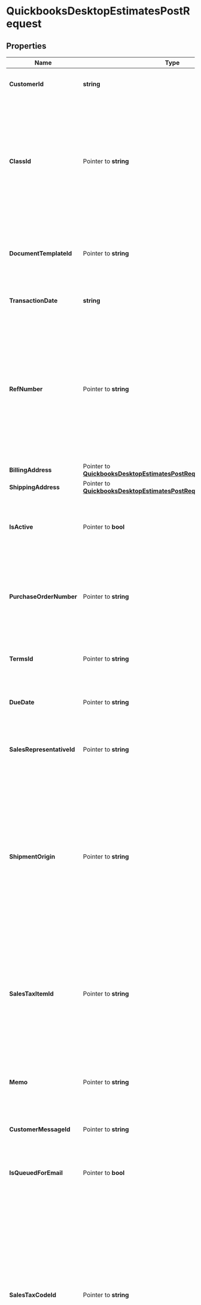 # QuickbooksDesktopEstimatesPostRequest

## Properties

Name | Type | Description | Notes
------------ | ------------- | ------------- | -------------
**CustomerId** | **string** | The customer or customer-job associated with this estimate. | 
**ClassId** | Pointer to **string** | The estimate&#39;s class. Classes can be used to categorize objects into meaningful segments, such as department, location, or type of work. In QuickBooks, class tracking is off by default. A class defined here is automatically used in this estimate&#39;s line items unless overridden at the line item level. | [optional] 
**DocumentTemplateId** | Pointer to **string** | The predefined template in QuickBooks that determines the layout and formatting for this estimate when printed or displayed. | [optional] 
**TransactionDate** | **string** | The date of this estimate, in ISO 8601 format (YYYY-MM-DD). | 
**RefNumber** | Pointer to **string** | The case-sensitive user-defined reference number for this estimate, which can be used to identify the transaction in QuickBooks. This value is not required to be unique and can be arbitrarily changed by the QuickBooks user. When left blank in this create request, this field will be left blank in QuickBooks (i.e., it does *not* auto-increment). | [optional] 
**BillingAddress** | Pointer to [**QuickbooksDesktopEstimatesPostRequestBillingAddress**](QuickbooksDesktopEstimatesPostRequestBillingAddress.md) |  | [optional] 
**ShippingAddress** | Pointer to [**QuickbooksDesktopEstimatesPostRequestShippingAddress**](QuickbooksDesktopEstimatesPostRequestShippingAddress.md) |  | [optional] 
**IsActive** | Pointer to **bool** | Indicates whether this estimate is active. Inactive objects are typically hidden from views and reports in QuickBooks. Defaults to &#x60;true&#x60;. | [optional] [default to true]
**PurchaseOrderNumber** | Pointer to **string** | The customer&#39;s Purchase Order (PO) number associated with this estimate. This field is often used to cross-reference the estimate with the customer&#39;s purchasing system. | [optional] 
**TermsId** | Pointer to **string** | The estimate&#39;s payment terms, defining when payment is due and any applicable discounts. | [optional] 
**DueDate** | Pointer to **string** | The date by which this estimate must be paid, in ISO 8601 format (YYYY-MM-DD). | [optional] 
**SalesRepresentativeId** | Pointer to **string** | The estimate&#39;s sales representative. Sales representatives can be employees, vendors, or other names in QuickBooks. | [optional] 
**ShipmentOrigin** | Pointer to **string** | The origin location from where the product associated with this estimate is shipped. This is the point at which ownership and liability for goods transfer from seller to buyer. Internally, QuickBooks uses the term \&quot;FOB\&quot; for this field, which stands for \&quot;freight on board\&quot;. This field is informational and has no accounting implications. | [optional] 
**SalesTaxItemId** | Pointer to **string** | The sales-tax item used to calculate the actual tax amount for this estimate&#39;s transactions by applying a specific tax rate collected for a single tax agency. Unlike &#x60;salesTaxCode&#x60;, which only indicates general taxability, this field drives the actual tax calculation and reporting. | [optional] 
**Memo** | Pointer to **string** | A memo or note for this estimate that appears in reports, but not on the estimate. Use &#x60;customerMessage&#x60; to add a note to this estimate. | [optional] 
**CustomerMessageId** | Pointer to **string** | The message to display to the customer on the estimate. | [optional] 
**IsQueuedForEmail** | Pointer to **bool** | Indicates whether this estimate is included in the queue of documents for QuickBooks to email to the customer. | [optional] 
**SalesTaxCodeId** | Pointer to **string** | The sales-tax code for this estimate, determining whether it is taxable or non-taxable. This can be overridden at the transaction-line level.  Default codes include \&quot;Non\&quot; (non-taxable) and \&quot;Tax\&quot; (taxable), but custom codes can also be created in QuickBooks. If QuickBooks is not set up to charge sales tax (via the \&quot;Do You Charge Sales Tax?\&quot; preference), it will assign the default non-taxable code to all sales. | [optional] 
**OtherCustomField** | Pointer to **string** | A built-in custom field for additional information specific to this estimate. Unlike the user-defined fields in the &#x60;customFields&#x60; array, this is a standard QuickBooks field that exists for all estimates for convenience. Developers often use this field for tracking information that doesn&#39;t fit into other standard QuickBooks fields. Unlike &#x60;otherCustomField1&#x60; and &#x60;otherCustomField2&#x60;, which are line item fields, this exists at the transaction level. Hidden by default in the QuickBooks UI. | [optional] 
**ExchangeRate** | Pointer to **float32** | The market exchange rate between this estimate&#39;s currency and the home currency in QuickBooks at the time of this transaction. Represented as a decimal value (e.g., 1.2345 for 1 EUR &#x3D; 1.2345 USD if USD is the home currency). | [optional] 
**ExternalId** | Pointer to **string** | A globally unique identifier (GUID) you, the developer, can provide for tracking this object in your external system. This field is immutable and can only be set during object creation.  **IMPORTANT**: This field must be formatted as a valid GUID; otherwise, QuickBooks will return an error. | [optional] 
**Lines** | Pointer to [**[]QuickbooksDesktopEstimatesPostRequestLinesInner**](QuickbooksDesktopEstimatesPostRequestLinesInner.md) | The estimate&#39;s line items, each representing a single product or service quoted.  **IMPORTANT**: You must specify &#x60;lines&#x60;, &#x60;lineGroups&#x60;, or both when creating an estimate. | [optional] 
**LineGroups** | Pointer to [**[]QuickbooksDesktopEstimatesPostRequestLineGroupsInner**](QuickbooksDesktopEstimatesPostRequestLineGroupsInner.md) | The estimate&#39;s line item groups, each representing a predefined set of related items.  **IMPORTANT**: You must specify &#x60;lines&#x60;, &#x60;lineGroups&#x60;, or both when creating an estimate. | [optional] 

## Methods

### NewQuickbooksDesktopEstimatesPostRequest

`func NewQuickbooksDesktopEstimatesPostRequest(customerId string, transactionDate string, ) *QuickbooksDesktopEstimatesPostRequest`

NewQuickbooksDesktopEstimatesPostRequest instantiates a new QuickbooksDesktopEstimatesPostRequest object
This constructor will assign default values to properties that have it defined,
and makes sure properties required by API are set, but the set of arguments
will change when the set of required properties is changed

### NewQuickbooksDesktopEstimatesPostRequestWithDefaults

`func NewQuickbooksDesktopEstimatesPostRequestWithDefaults() *QuickbooksDesktopEstimatesPostRequest`

NewQuickbooksDesktopEstimatesPostRequestWithDefaults instantiates a new QuickbooksDesktopEstimatesPostRequest object
This constructor will only assign default values to properties that have it defined,
but it doesn't guarantee that properties required by API are set

### GetCustomerId

`func (o *QuickbooksDesktopEstimatesPostRequest) GetCustomerId() string`

GetCustomerId returns the CustomerId field if non-nil, zero value otherwise.

### GetCustomerIdOk

`func (o *QuickbooksDesktopEstimatesPostRequest) GetCustomerIdOk() (*string, bool)`

GetCustomerIdOk returns a tuple with the CustomerId field if it's non-nil, zero value otherwise
and a boolean to check if the value has been set.

### SetCustomerId

`func (o *QuickbooksDesktopEstimatesPostRequest) SetCustomerId(v string)`

SetCustomerId sets CustomerId field to given value.


### GetClassId

`func (o *QuickbooksDesktopEstimatesPostRequest) GetClassId() string`

GetClassId returns the ClassId field if non-nil, zero value otherwise.

### GetClassIdOk

`func (o *QuickbooksDesktopEstimatesPostRequest) GetClassIdOk() (*string, bool)`

GetClassIdOk returns a tuple with the ClassId field if it's non-nil, zero value otherwise
and a boolean to check if the value has been set.

### SetClassId

`func (o *QuickbooksDesktopEstimatesPostRequest) SetClassId(v string)`

SetClassId sets ClassId field to given value.

### HasClassId

`func (o *QuickbooksDesktopEstimatesPostRequest) HasClassId() bool`

HasClassId returns a boolean if a field has been set.

### GetDocumentTemplateId

`func (o *QuickbooksDesktopEstimatesPostRequest) GetDocumentTemplateId() string`

GetDocumentTemplateId returns the DocumentTemplateId field if non-nil, zero value otherwise.

### GetDocumentTemplateIdOk

`func (o *QuickbooksDesktopEstimatesPostRequest) GetDocumentTemplateIdOk() (*string, bool)`

GetDocumentTemplateIdOk returns a tuple with the DocumentTemplateId field if it's non-nil, zero value otherwise
and a boolean to check if the value has been set.

### SetDocumentTemplateId

`func (o *QuickbooksDesktopEstimatesPostRequest) SetDocumentTemplateId(v string)`

SetDocumentTemplateId sets DocumentTemplateId field to given value.

### HasDocumentTemplateId

`func (o *QuickbooksDesktopEstimatesPostRequest) HasDocumentTemplateId() bool`

HasDocumentTemplateId returns a boolean if a field has been set.

### GetTransactionDate

`func (o *QuickbooksDesktopEstimatesPostRequest) GetTransactionDate() string`

GetTransactionDate returns the TransactionDate field if non-nil, zero value otherwise.

### GetTransactionDateOk

`func (o *QuickbooksDesktopEstimatesPostRequest) GetTransactionDateOk() (*string, bool)`

GetTransactionDateOk returns a tuple with the TransactionDate field if it's non-nil, zero value otherwise
and a boolean to check if the value has been set.

### SetTransactionDate

`func (o *QuickbooksDesktopEstimatesPostRequest) SetTransactionDate(v string)`

SetTransactionDate sets TransactionDate field to given value.


### GetRefNumber

`func (o *QuickbooksDesktopEstimatesPostRequest) GetRefNumber() string`

GetRefNumber returns the RefNumber field if non-nil, zero value otherwise.

### GetRefNumberOk

`func (o *QuickbooksDesktopEstimatesPostRequest) GetRefNumberOk() (*string, bool)`

GetRefNumberOk returns a tuple with the RefNumber field if it's non-nil, zero value otherwise
and a boolean to check if the value has been set.

### SetRefNumber

`func (o *QuickbooksDesktopEstimatesPostRequest) SetRefNumber(v string)`

SetRefNumber sets RefNumber field to given value.

### HasRefNumber

`func (o *QuickbooksDesktopEstimatesPostRequest) HasRefNumber() bool`

HasRefNumber returns a boolean if a field has been set.

### GetBillingAddress

`func (o *QuickbooksDesktopEstimatesPostRequest) GetBillingAddress() QuickbooksDesktopEstimatesPostRequestBillingAddress`

GetBillingAddress returns the BillingAddress field if non-nil, zero value otherwise.

### GetBillingAddressOk

`func (o *QuickbooksDesktopEstimatesPostRequest) GetBillingAddressOk() (*QuickbooksDesktopEstimatesPostRequestBillingAddress, bool)`

GetBillingAddressOk returns a tuple with the BillingAddress field if it's non-nil, zero value otherwise
and a boolean to check if the value has been set.

### SetBillingAddress

`func (o *QuickbooksDesktopEstimatesPostRequest) SetBillingAddress(v QuickbooksDesktopEstimatesPostRequestBillingAddress)`

SetBillingAddress sets BillingAddress field to given value.

### HasBillingAddress

`func (o *QuickbooksDesktopEstimatesPostRequest) HasBillingAddress() bool`

HasBillingAddress returns a boolean if a field has been set.

### GetShippingAddress

`func (o *QuickbooksDesktopEstimatesPostRequest) GetShippingAddress() QuickbooksDesktopEstimatesPostRequestShippingAddress`

GetShippingAddress returns the ShippingAddress field if non-nil, zero value otherwise.

### GetShippingAddressOk

`func (o *QuickbooksDesktopEstimatesPostRequest) GetShippingAddressOk() (*QuickbooksDesktopEstimatesPostRequestShippingAddress, bool)`

GetShippingAddressOk returns a tuple with the ShippingAddress field if it's non-nil, zero value otherwise
and a boolean to check if the value has been set.

### SetShippingAddress

`func (o *QuickbooksDesktopEstimatesPostRequest) SetShippingAddress(v QuickbooksDesktopEstimatesPostRequestShippingAddress)`

SetShippingAddress sets ShippingAddress field to given value.

### HasShippingAddress

`func (o *QuickbooksDesktopEstimatesPostRequest) HasShippingAddress() bool`

HasShippingAddress returns a boolean if a field has been set.

### GetIsActive

`func (o *QuickbooksDesktopEstimatesPostRequest) GetIsActive() bool`

GetIsActive returns the IsActive field if non-nil, zero value otherwise.

### GetIsActiveOk

`func (o *QuickbooksDesktopEstimatesPostRequest) GetIsActiveOk() (*bool, bool)`

GetIsActiveOk returns a tuple with the IsActive field if it's non-nil, zero value otherwise
and a boolean to check if the value has been set.

### SetIsActive

`func (o *QuickbooksDesktopEstimatesPostRequest) SetIsActive(v bool)`

SetIsActive sets IsActive field to given value.

### HasIsActive

`func (o *QuickbooksDesktopEstimatesPostRequest) HasIsActive() bool`

HasIsActive returns a boolean if a field has been set.

### GetPurchaseOrderNumber

`func (o *QuickbooksDesktopEstimatesPostRequest) GetPurchaseOrderNumber() string`

GetPurchaseOrderNumber returns the PurchaseOrderNumber field if non-nil, zero value otherwise.

### GetPurchaseOrderNumberOk

`func (o *QuickbooksDesktopEstimatesPostRequest) GetPurchaseOrderNumberOk() (*string, bool)`

GetPurchaseOrderNumberOk returns a tuple with the PurchaseOrderNumber field if it's non-nil, zero value otherwise
and a boolean to check if the value has been set.

### SetPurchaseOrderNumber

`func (o *QuickbooksDesktopEstimatesPostRequest) SetPurchaseOrderNumber(v string)`

SetPurchaseOrderNumber sets PurchaseOrderNumber field to given value.

### HasPurchaseOrderNumber

`func (o *QuickbooksDesktopEstimatesPostRequest) HasPurchaseOrderNumber() bool`

HasPurchaseOrderNumber returns a boolean if a field has been set.

### GetTermsId

`func (o *QuickbooksDesktopEstimatesPostRequest) GetTermsId() string`

GetTermsId returns the TermsId field if non-nil, zero value otherwise.

### GetTermsIdOk

`func (o *QuickbooksDesktopEstimatesPostRequest) GetTermsIdOk() (*string, bool)`

GetTermsIdOk returns a tuple with the TermsId field if it's non-nil, zero value otherwise
and a boolean to check if the value has been set.

### SetTermsId

`func (o *QuickbooksDesktopEstimatesPostRequest) SetTermsId(v string)`

SetTermsId sets TermsId field to given value.

### HasTermsId

`func (o *QuickbooksDesktopEstimatesPostRequest) HasTermsId() bool`

HasTermsId returns a boolean if a field has been set.

### GetDueDate

`func (o *QuickbooksDesktopEstimatesPostRequest) GetDueDate() string`

GetDueDate returns the DueDate field if non-nil, zero value otherwise.

### GetDueDateOk

`func (o *QuickbooksDesktopEstimatesPostRequest) GetDueDateOk() (*string, bool)`

GetDueDateOk returns a tuple with the DueDate field if it's non-nil, zero value otherwise
and a boolean to check if the value has been set.

### SetDueDate

`func (o *QuickbooksDesktopEstimatesPostRequest) SetDueDate(v string)`

SetDueDate sets DueDate field to given value.

### HasDueDate

`func (o *QuickbooksDesktopEstimatesPostRequest) HasDueDate() bool`

HasDueDate returns a boolean if a field has been set.

### GetSalesRepresentativeId

`func (o *QuickbooksDesktopEstimatesPostRequest) GetSalesRepresentativeId() string`

GetSalesRepresentativeId returns the SalesRepresentativeId field if non-nil, zero value otherwise.

### GetSalesRepresentativeIdOk

`func (o *QuickbooksDesktopEstimatesPostRequest) GetSalesRepresentativeIdOk() (*string, bool)`

GetSalesRepresentativeIdOk returns a tuple with the SalesRepresentativeId field if it's non-nil, zero value otherwise
and a boolean to check if the value has been set.

### SetSalesRepresentativeId

`func (o *QuickbooksDesktopEstimatesPostRequest) SetSalesRepresentativeId(v string)`

SetSalesRepresentativeId sets SalesRepresentativeId field to given value.

### HasSalesRepresentativeId

`func (o *QuickbooksDesktopEstimatesPostRequest) HasSalesRepresentativeId() bool`

HasSalesRepresentativeId returns a boolean if a field has been set.

### GetShipmentOrigin

`func (o *QuickbooksDesktopEstimatesPostRequest) GetShipmentOrigin() string`

GetShipmentOrigin returns the ShipmentOrigin field if non-nil, zero value otherwise.

### GetShipmentOriginOk

`func (o *QuickbooksDesktopEstimatesPostRequest) GetShipmentOriginOk() (*string, bool)`

GetShipmentOriginOk returns a tuple with the ShipmentOrigin field if it's non-nil, zero value otherwise
and a boolean to check if the value has been set.

### SetShipmentOrigin

`func (o *QuickbooksDesktopEstimatesPostRequest) SetShipmentOrigin(v string)`

SetShipmentOrigin sets ShipmentOrigin field to given value.

### HasShipmentOrigin

`func (o *QuickbooksDesktopEstimatesPostRequest) HasShipmentOrigin() bool`

HasShipmentOrigin returns a boolean if a field has been set.

### GetSalesTaxItemId

`func (o *QuickbooksDesktopEstimatesPostRequest) GetSalesTaxItemId() string`

GetSalesTaxItemId returns the SalesTaxItemId field if non-nil, zero value otherwise.

### GetSalesTaxItemIdOk

`func (o *QuickbooksDesktopEstimatesPostRequest) GetSalesTaxItemIdOk() (*string, bool)`

GetSalesTaxItemIdOk returns a tuple with the SalesTaxItemId field if it's non-nil, zero value otherwise
and a boolean to check if the value has been set.

### SetSalesTaxItemId

`func (o *QuickbooksDesktopEstimatesPostRequest) SetSalesTaxItemId(v string)`

SetSalesTaxItemId sets SalesTaxItemId field to given value.

### HasSalesTaxItemId

`func (o *QuickbooksDesktopEstimatesPostRequest) HasSalesTaxItemId() bool`

HasSalesTaxItemId returns a boolean if a field has been set.

### GetMemo

`func (o *QuickbooksDesktopEstimatesPostRequest) GetMemo() string`

GetMemo returns the Memo field if non-nil, zero value otherwise.

### GetMemoOk

`func (o *QuickbooksDesktopEstimatesPostRequest) GetMemoOk() (*string, bool)`

GetMemoOk returns a tuple with the Memo field if it's non-nil, zero value otherwise
and a boolean to check if the value has been set.

### SetMemo

`func (o *QuickbooksDesktopEstimatesPostRequest) SetMemo(v string)`

SetMemo sets Memo field to given value.

### HasMemo

`func (o *QuickbooksDesktopEstimatesPostRequest) HasMemo() bool`

HasMemo returns a boolean if a field has been set.

### GetCustomerMessageId

`func (o *QuickbooksDesktopEstimatesPostRequest) GetCustomerMessageId() string`

GetCustomerMessageId returns the CustomerMessageId field if non-nil, zero value otherwise.

### GetCustomerMessageIdOk

`func (o *QuickbooksDesktopEstimatesPostRequest) GetCustomerMessageIdOk() (*string, bool)`

GetCustomerMessageIdOk returns a tuple with the CustomerMessageId field if it's non-nil, zero value otherwise
and a boolean to check if the value has been set.

### SetCustomerMessageId

`func (o *QuickbooksDesktopEstimatesPostRequest) SetCustomerMessageId(v string)`

SetCustomerMessageId sets CustomerMessageId field to given value.

### HasCustomerMessageId

`func (o *QuickbooksDesktopEstimatesPostRequest) HasCustomerMessageId() bool`

HasCustomerMessageId returns a boolean if a field has been set.

### GetIsQueuedForEmail

`func (o *QuickbooksDesktopEstimatesPostRequest) GetIsQueuedForEmail() bool`

GetIsQueuedForEmail returns the IsQueuedForEmail field if non-nil, zero value otherwise.

### GetIsQueuedForEmailOk

`func (o *QuickbooksDesktopEstimatesPostRequest) GetIsQueuedForEmailOk() (*bool, bool)`

GetIsQueuedForEmailOk returns a tuple with the IsQueuedForEmail field if it's non-nil, zero value otherwise
and a boolean to check if the value has been set.

### SetIsQueuedForEmail

`func (o *QuickbooksDesktopEstimatesPostRequest) SetIsQueuedForEmail(v bool)`

SetIsQueuedForEmail sets IsQueuedForEmail field to given value.

### HasIsQueuedForEmail

`func (o *QuickbooksDesktopEstimatesPostRequest) HasIsQueuedForEmail() bool`

HasIsQueuedForEmail returns a boolean if a field has been set.

### GetSalesTaxCodeId

`func (o *QuickbooksDesktopEstimatesPostRequest) GetSalesTaxCodeId() string`

GetSalesTaxCodeId returns the SalesTaxCodeId field if non-nil, zero value otherwise.

### GetSalesTaxCodeIdOk

`func (o *QuickbooksDesktopEstimatesPostRequest) GetSalesTaxCodeIdOk() (*string, bool)`

GetSalesTaxCodeIdOk returns a tuple with the SalesTaxCodeId field if it's non-nil, zero value otherwise
and a boolean to check if the value has been set.

### SetSalesTaxCodeId

`func (o *QuickbooksDesktopEstimatesPostRequest) SetSalesTaxCodeId(v string)`

SetSalesTaxCodeId sets SalesTaxCodeId field to given value.

### HasSalesTaxCodeId

`func (o *QuickbooksDesktopEstimatesPostRequest) HasSalesTaxCodeId() bool`

HasSalesTaxCodeId returns a boolean if a field has been set.

### GetOtherCustomField

`func (o *QuickbooksDesktopEstimatesPostRequest) GetOtherCustomField() string`

GetOtherCustomField returns the OtherCustomField field if non-nil, zero value otherwise.

### GetOtherCustomFieldOk

`func (o *QuickbooksDesktopEstimatesPostRequest) GetOtherCustomFieldOk() (*string, bool)`

GetOtherCustomFieldOk returns a tuple with the OtherCustomField field if it's non-nil, zero value otherwise
and a boolean to check if the value has been set.

### SetOtherCustomField

`func (o *QuickbooksDesktopEstimatesPostRequest) SetOtherCustomField(v string)`

SetOtherCustomField sets OtherCustomField field to given value.

### HasOtherCustomField

`func (o *QuickbooksDesktopEstimatesPostRequest) HasOtherCustomField() bool`

HasOtherCustomField returns a boolean if a field has been set.

### GetExchangeRate

`func (o *QuickbooksDesktopEstimatesPostRequest) GetExchangeRate() float32`

GetExchangeRate returns the ExchangeRate field if non-nil, zero value otherwise.

### GetExchangeRateOk

`func (o *QuickbooksDesktopEstimatesPostRequest) GetExchangeRateOk() (*float32, bool)`

GetExchangeRateOk returns a tuple with the ExchangeRate field if it's non-nil, zero value otherwise
and a boolean to check if the value has been set.

### SetExchangeRate

`func (o *QuickbooksDesktopEstimatesPostRequest) SetExchangeRate(v float32)`

SetExchangeRate sets ExchangeRate field to given value.

### HasExchangeRate

`func (o *QuickbooksDesktopEstimatesPostRequest) HasExchangeRate() bool`

HasExchangeRate returns a boolean if a field has been set.

### GetExternalId

`func (o *QuickbooksDesktopEstimatesPostRequest) GetExternalId() string`

GetExternalId returns the ExternalId field if non-nil, zero value otherwise.

### GetExternalIdOk

`func (o *QuickbooksDesktopEstimatesPostRequest) GetExternalIdOk() (*string, bool)`

GetExternalIdOk returns a tuple with the ExternalId field if it's non-nil, zero value otherwise
and a boolean to check if the value has been set.

### SetExternalId

`func (o *QuickbooksDesktopEstimatesPostRequest) SetExternalId(v string)`

SetExternalId sets ExternalId field to given value.

### HasExternalId

`func (o *QuickbooksDesktopEstimatesPostRequest) HasExternalId() bool`

HasExternalId returns a boolean if a field has been set.

### GetLines

`func (o *QuickbooksDesktopEstimatesPostRequest) GetLines() []QuickbooksDesktopEstimatesPostRequestLinesInner`

GetLines returns the Lines field if non-nil, zero value otherwise.

### GetLinesOk

`func (o *QuickbooksDesktopEstimatesPostRequest) GetLinesOk() (*[]QuickbooksDesktopEstimatesPostRequestLinesInner, bool)`

GetLinesOk returns a tuple with the Lines field if it's non-nil, zero value otherwise
and a boolean to check if the value has been set.

### SetLines

`func (o *QuickbooksDesktopEstimatesPostRequest) SetLines(v []QuickbooksDesktopEstimatesPostRequestLinesInner)`

SetLines sets Lines field to given value.

### HasLines

`func (o *QuickbooksDesktopEstimatesPostRequest) HasLines() bool`

HasLines returns a boolean if a field has been set.

### GetLineGroups

`func (o *QuickbooksDesktopEstimatesPostRequest) GetLineGroups() []QuickbooksDesktopEstimatesPostRequestLineGroupsInner`

GetLineGroups returns the LineGroups field if non-nil, zero value otherwise.

### GetLineGroupsOk

`func (o *QuickbooksDesktopEstimatesPostRequest) GetLineGroupsOk() (*[]QuickbooksDesktopEstimatesPostRequestLineGroupsInner, bool)`

GetLineGroupsOk returns a tuple with the LineGroups field if it's non-nil, zero value otherwise
and a boolean to check if the value has been set.

### SetLineGroups

`func (o *QuickbooksDesktopEstimatesPostRequest) SetLineGroups(v []QuickbooksDesktopEstimatesPostRequestLineGroupsInner)`

SetLineGroups sets LineGroups field to given value.

### HasLineGroups

`func (o *QuickbooksDesktopEstimatesPostRequest) HasLineGroups() bool`

HasLineGroups returns a boolean if a field has been set.


[[Back to Model list]](../README.md#documentation-for-models) [[Back to API list]](../README.md#documentation-for-api-endpoints) [[Back to README]](../README.md)


